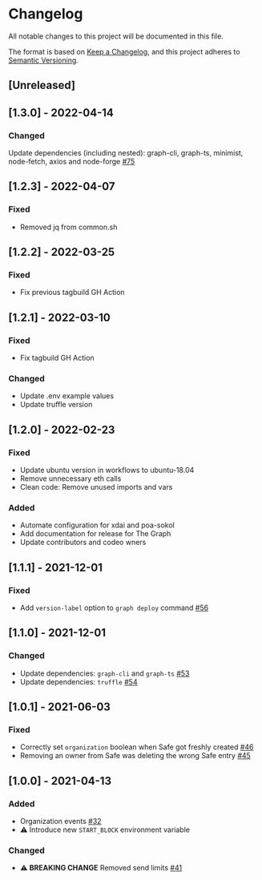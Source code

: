 # Changelog

All notable changes to this project will be documented in this file.

The format is based on [Keep a Changelog](https://keepachangelog.com/en/1.0.0/),
and this project adheres to [Semantic Versioning](https://semver.org/spec/v2.0.0.html).

## [Unreleased]

## [1.3.0] - 2022-04-14

### Changed

Update dependencies (including nested): graph-cli, graph-ts, minimist, node-fetch, axios and node-forge [#75](https://github.com/CirclesUBI/circles-subgraph/pull/75)


## [1.2.3] - 2022-04-07

### Fixed

- Removed jq from common.sh

## [1.2.2] - 2022-03-25

### Fixed

- Fix previous tagbuild GH Action

## [1.2.1] - 2022-03-10

### Fixed

- Fix tagbuild GH Action

### Changed

- Update .env example values
- Update truffle version

## [1.2.0] - 2022-02-23

### Fixed

- Update ubuntu version in workflows to ubuntu-18.04
- Remove unnecessary eth calls
- Clean code: Remove unused imports and vars

### Added

- Automate configuration for xdai and poa-sokol
- Add documentation for release for The Graph
- Update contributors and codeo wners

## [1.1.1] - 2021-12-01

### Fixed

- Add `version-label` option to `graph deploy` command [#56](https://github.com/CirclesUBI/circles-subgraph/pull/56)

## [1.1.0] - 2021-12-01

### Changed

- Update dependencies: `graph-cli` and `graph-ts` [#53](https://github.com/CirclesUBI/circles-subgraph/pull/53)
- Update dependencies: `truffle` [#54](https://github.com/CirclesUBI/circles-subgraph/pull/54)

## [1.0.1] - 2021-06-03

### Fixed

- Correctly set `organization` boolean when Safe got freshly created [#46](https://github.com/CirclesUBI/circles-subgraph/pull/46)
- Removing an owner from Safe was deleting the wrong Safe entry [#45](https://github.com/CirclesUBI/circles-subgraph/pull/45)

## [1.0.0] - 2021-04-13

### Added

- Organization events [#32](https://github.com/CirclesUBI/circles-subgraph/pull/32)
- :warning: Introduce new `START_BLOCK` environment variable

### Changed

- :warning: **BREAKING CHANGE** Removed send limits [#41](https://github.com/CirclesUBI/circles-subgraph/pull/41)
